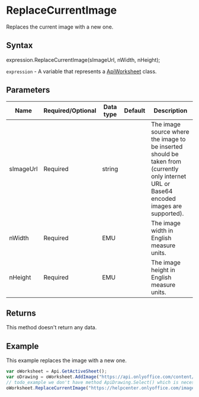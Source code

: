 # ReplaceCurrentImage

Replaces the current image with a new one.

## Syntax

expression.ReplaceCurrentImage(sImageUrl, nWidth, nHeight);

`expression` - A variable that represents a [ApiWorksheet](../ApiWorksheet.md) class.

## Parameters

| **Name** | **Required/Optional** | **Data type** | **Default** | **Description** |
| ------------- | ------------- | ------------- | ------------- | ------------- |
| sImageUrl | Required | string |  | The image source where the image to be inserted should be taken from (currently only internet URL or Base64 encoded images are supported). |
| nWidth | Required | EMU |  | The image width in English measure units. |
| nHeight | Required | EMU |  | The image height in English measure units. |

## Returns

This method doesn't return any data.

## Example

This example replaces the image with a new one.

```javascript
var oWorksheet = Api.GetActiveSheet();
var oDrawing = oWorksheet.AddImage("https://api.onlyoffice.com/content/img/docbuilder/examples/coordinate_aspects.png", 60 * 36000, 35 * 36000, 0, 2 * 36000, 0, 3 * 36000);
// todo_example we don't have method ApiDrawing.Select() which is necessary for this example
oWorksheet.ReplaceCurrentImage("https://helpcenter.onlyoffice.com/images/Help/GettingStarted/Documents/big/EditDocument.png", 60 * 36000, 35 * 36000);
```
